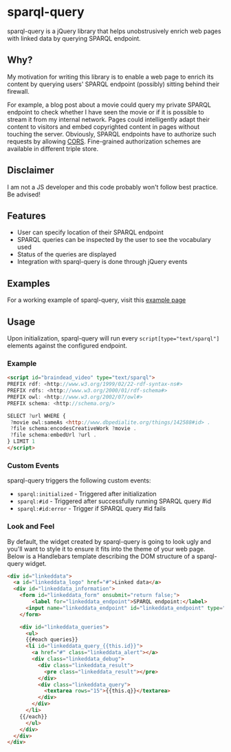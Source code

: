 sparql-query
============

sparql-query is a jQuery library that helps unobstrusively enrich web pages with linked data by querying SPARQL endpoint.

Why?
----

My motivation for writing this library is to enable a web page to enrich its content by querying users' SPARQL endpoint (possibly) sitting behind their firewall.

For example, a blog post about a movie could query my private SPARQL endpoint to check whether I have seen the movie or if it is possible to stream it from my internal network. Pages could intelligently adapt their content to visitors and embed copyrighted content in pages without touching the server. Obviously, SPARQL endpoints have to authorize such requests by allowing [CORS][cors]. Fine-grained authorization schemes are available in different triple store.

Disclaimer
----------

I am not a JS developer and this code probably won't follow best practice. Be advised!

Features
--------

* User can specify location of their SPARQL endpoint
* SPARQL queries can be inspected by the user to see the vocabulary used
* Status of the queries are displayed
* Integration with sparql-query is done through jQuery events

Examples
--------

For a working example of sparql-query, visit this [example page][braindead]

Usage
-----

Upon initialization, sparql-query will run every `script[type="text/sparql"]` elements against the configured endpoint.

### Example

```html
<script id="braindead_video" type="text/sparql">
PREFIX rdf: <http://www.w3.org/1999/02/22-rdf-syntax-ns#>
PREFIX rdfs: <http://www.w3.org/2000/01/rdf-schema#>
PREFIX owl: <http://www.w3.org/2002/07/owl#>
PREFIX schema: <http://schema.org/>

SELECT ?url WHERE {
 ?movie owl:sameAs <http://www.dbpedialite.org/things/142588#id> .
 ?file schema:encodesCreativeWork ?movie .
 ?file schema:embedUrl ?url .
} LIMIT 1
</script>
```

### Custom Events

sparql-query triggers the following custom events:

* `sparql:initialized` - Triggered after initialization
* `sparql:#id` - Triggered after successfully running SPARQL query #id
* `sparql:#id:error` - Trigger if SPARQL query #id fails

[braindead]: http://antoineroygobeil.com/blog/2013/12/17/braindead/
[cors]: http://en.wikipedia.org/wiki/Cross-origin_resource_sharing

### Look and Feel

By default, the widget created by sparql-query is going to look ugly and you'll want to style it to ensure it fits into the theme of your web page. Below is a Handlebars template describing the DOM structure of a sparql-query widget.

```html
<div id="linkeddata">
  <a id="linkeddata_logo" href="#">Linked data</a>
  <div id="linkeddata_information">
    <form id="linkeddata_form" onsubmit="return false;">
    	<label for="linkeddata_endpoint">SPARQL endpoint:</label>
      <input name="linkeddata_endpoint" id="linkeddata_endpoint" type="text" value="{{endpoint}}"/>    
    </form>

    <div id="linkeddata_queries">
      <ul>
      {{#each queries}}
      <li id="linkeddata_query_{{this.id}}">
        <a href="#" class="linkeddata_alert"></a>
        <div class="linkeddata_debug">
          <div class="linkeddata_result">
            <pre class="linkeddata_result"></pre>
          </div>
          <div class="linkeddata_query">
          	<textarea rows="15">{{this.q}}</textarea>
          </div>
        </div>
      </li>
    {{/each}}
      </ul>
    </div>
  </div>
</div>
```